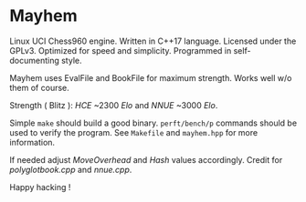 # Mayhem

Linux UCI Chess960 engine.
Written in C++17 language.
Licensed under the GPLv3.
Optimized for speed and simplicity.
Programmed in self-documenting style.

Mayhem uses EvalFile and BookFile for maximum strength.
Works well w/o them of course.

Strength ( Blitz ): *HCE* ~2300 _Elo_ and *NNUE* ~3000 _Elo_.

Simple `make` should build a good binary.
`perft/bench/p` commands should be used to verify the program.
See `Makefile` and `mayhem.hpp` for more information.

If needed adjust _MoveOverhead_ and _Hash_ values accordingly.
Credit for _polyglotbook.cpp_ and _nnue.cpp_.

Happy hacking !
